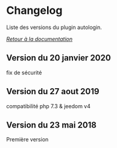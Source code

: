 # Changelog

Liste des versions du plugin autologin.

*[Retour à la documentation](index.md)*

## Version du 20 janvier 2020

fix de sécurité

## Version du 27 aout 2019

compatibilité php 7.3 & jeedom v4

## Version du 23 mai 2018

Première version
